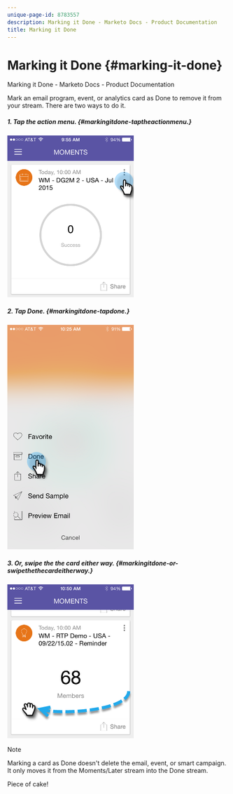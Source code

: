 ```yaml
---
unique-page-id: 8783557
description: Marking it Done - Marketo Docs - Product Documentation
title: Marking it Done
---
```


# Marking it Done {#marking-it-done}

Marking it Done - Marketo Docs - Product Documentation

Mark an email program, event, or analytics card as Done to remove it from your stream. There are two ways to do it.

##### 1. Tap the action menu.  {#markingitdone-taptheactionmenu.}

![](assets/image2015-7-14-17-3a32-3a35.png)

##### 2. Tap Done. {#markingitdone-tapdone.}

![](assets/image2015-7-14-17-3a36-3a31.png)

##### 3. Or, swipe the the card either way. {#markingitdone-or-swipethethecardeitherway.}

![](assets/image2015-9-25-9-3a46-3a6.png)

>[!NOTE]
>
>Marking a card as Done doesn't delete the email, event, or smart campaign. It only moves it from the Moments/Later stream into the Done stream.

Piece of cake! 